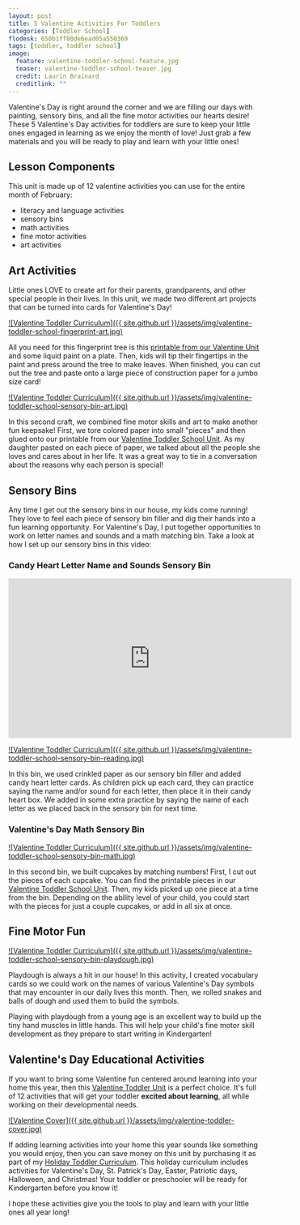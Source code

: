 ```yaml
---
layout: post
title: 5 Valentine Activities For Toddlers
categories: [Toddler School]
flodesk: 650b1ff80de6ead05a550369
tags: [toddler, toddler school]
image:
  feature: valentine-toddler-school-feature.jpg
  teaser: valentine-toddler-school-teaser.jpg
  credit: Laurin Brainard
  creditlink: ""
---
```

Valentine's Day is right around the corner and we are filling our days with painting, sensory bins, and all the fine motor activities our hearts desire! These 5 Valentine's Day activities for toddlers are sure to keep your little ones engaged in learning as we enjoy the month of love! Just grab a few materials and you will be ready to play and learn with your little ones!

## Lesson Components 
This unit is made up of 12 valentine activities you can use for the entire month of February:
- literacy and language activities
- sensory bins 
- math activities
- fine motor activities
- art activities

## Art Activities 
Little ones LOVE to create art for their parents, grandparents, and other special people in their lives. In this unit, we made two different art projects that can be turned into cards for Valentine's Day! 

[![Valentine Toddler Curriculum]({{ site.github.url }}/assets/img/valentine-toddler-school-fingerprint-art.jpg)](https://www.teacherspayteachers.com/Product/Valentine-Toddler-School-Lesson-Plans-Preschool-Activities-8868463?utm_source=PB%20Blog&utm_campaign=Valentine%20Toddler%20School)

All you need for this fingerprint tree is this [printable from our Valentine Unit](https://www.teacherspayteachers.com/Product/Valentine-Toddler-School-Lesson-Plans-Preschool-Activities-8868463?utm_source=PB%20Blog&utm_campaign=Valentine%20Toddler%20School) and some liquid paint on a plate. Then, kids will tip their fingertips in the paint and press around the tree to make leaves. When finished, you can cut out the tree and paste onto a large piece of construction paper for a jumbo size card! 

[![Valentine Toddler Curriculum]({{ site.github.url }}/assets/img/valentine-toddler-school-sensory-bin-art.jpg)](https://www.teacherspayteachers.com/Product/Valentine-Toddler-School-Lesson-Plans-Preschool-Activities-8868463?utm_source=PB%20Blog&utm_campaign=Valentine%20Toddler%20School)

In this second craft, we combined fine motor skills and art to make another fun keepsake! First, we tore colored paper into small "pieces" and then glued onto our printable from our [Valentine Toddler School Unit](https://www.teacherspayteachers.com/Product/Valentine-Toddler-School-Lesson-Plans-Preschool-Activities-8868463?utm_source=PB%20Blog&utm_campaign=Valentine%20Toddler%20School). As my daughter pasted on each piece of paper, we talked about all the people she loves and cares about in her life. It was a great way to tie in a conversation about the reasons why each person is special!

## Sensory Bins
Any time I get out the sensory bins in our house, my kids come running! They love to feel each piece of sensory bin filler and dig their hands into a fun learning opportunity. For Valentine's Day, I put together opportunities to work on letter names and sounds and a math matching bin. Take a look at how I set up our sensory bins in this video:

### Candy Heart Letter Name and Sounds Sensory Bin

<iframe width="560" height="315" src="https://www.youtube.com/embed/BhwsK3UXfiU" title="YouTube video player" frameborder="0" allow="accelerometer; autoplay; clipboard-write; encrypted-media; gyroscope; picture-in-picture; web-share" allowfullscreen></iframe>

[![Valentine Toddler Curriculum]({{ site.github.url }}/assets/img/valentine-toddler-school-sensory-bin-reading.jpg)](https://www.teacherspayteachers.com/Product/Valentine-Toddler-School-Lesson-Plans-Preschool-Activities-8868463?utm_source=PB%20Blog&utm_campaign=Valentine%20Toddler%20School)

In this bin, we used crinkled paper as our sensory bin filler and added candy heart letter cards. As children pick up each card, they can practice saying the name and/or sound for each letter, then place it in their candy heart box. We added in some extra practice by saying the name of each letter as we placed back in the sensory bin for next time. 

### Valentine's Day Math Sensory Bin

[![Valentine Toddler Curriculum]({{ site.github.url }}/assets/img/valentine-toddler-school-sensory-bin-math.jpg)](https://www.teacherspayteachers.com/Product/Valentine-Toddler-School-Lesson-Plans-Preschool-Activities-8868463?utm_source=PB%20Blog&utm_campaign=Valentine%20Toddler%20School)

In this second bin, we built cupcakes by matching numbers! First, I cut out the pieces of each cupcake. You can find the printable pieces in our [Valentine Toddler School Unit](https://www.teacherspayteachers.com/Product/Valentine-Toddler-School-Lesson-Plans-Preschool-Activities-8868463?utm_source=PB%20Blog&utm_campaign=Valentine%20Toddler%20School). Then, my kids picked up one piece at a time from the bin. Depending on the ability level of your child, you could start with the pieces for just a couple cupcakes, or add in all six at once.

## Fine Motor Fun

[![Valentine Toddler Curriculum]({{ site.github.url }}/assets/img/valentine-toddler-school-sensory-bin-playdough.jpg)](https://www.teacherspayteachers.com/Product/Valentine-Toddler-School-Lesson-Plans-Preschool-Activities-8868463?utm_source=PB%20Blog&utm_campaign=Valentine%20Toddler%20School)

Playdough is always a hit in our house! In this activity, I created vocabulary cards so we could work on the names of various Valentine's Day symbols that may encounter in our daily lives this month. Then, we rolled snakes and balls of dough and used them to build the symbols. 

Playing with playdough from a young age is an excellent way to build up the tiny hand muscles in little hands. This will help your child's fine motor skill development as they prepare to start writing in Kindergarten!

## Valentine's Day Educational Activities

If you want to bring some Valentine fun centered around learning into your home this year, then this [Valentine Toddler Unit](https://www.teacherspayteachers.com/Product/Valentine-Toddler-School-Lesson-Plans-Preschool-Activities-8868463?utm_source=PB%20Blog&utm_campaign=Valentine%20Toddler%20School) is a perfect choice. It's full of 12 activities that will get your toddler **excited about learning**, all while working on their developmental needs.

[![Valentine Cover]({{ site.github.url }}/assets/img/valentine-toddler-cover.jpg)](https://www.teacherspayteachers.com/Product/Valentine-Toddler-School-Lesson-Plans-Preschool-Activities-8868463?utm_source=PB%20Blog&utm_campaign=Valentine%20Toddler%20School)

If adding learning activities into your home this year sounds like something you would enjoy, then you can save money on this unit by purchasing it as part of my [Holiday Toddler Curriculum](https://www.teacherspayteachers.com/Product/Holiday-Toddler-Activities-Lesson-Plans-Growing-Bundle-Preschool-Curriculum-8705555?utm_source=PB%20Blog&utm_campaign=Holiday%20Toddler%20Bundle%20Upsell). This holiday curriculum includes activities for Valentine's Day, St. Patrick's Day, Easter, Patriotic days, Halloween, and Christmas! Your toddler or preschooler will be ready for Kindergarten before you know it! 

I hope these activities give you the tools to play and learn with your little ones all year long!